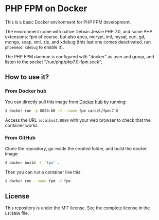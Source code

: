 # PHP FPM on Docker

This is a basic Docker environment for PHP FPM development.

The environment come with native Debian Jessie PHP 7.0, and some PHP extensions: fpm of course, but also apcu, mcrypt,
intl, mysql, curl, gd, mongo, soap, xml, zip, and xdebug (this last one comes deactivated, run `phpenmod xdebug` to
enable it).

The PHP FPM daemon is configured with "docker" as user and group, and listen to the socket "/run/php/php7.0-fpm.sock";

## How to use it?

### From Docker hub

You can directly pull this image from [Docker hub](https://hub.docker.com/r/carcel/apache-php/) by running:

```bash
$ docker run -p 8080:80 -d --name fpm carcel/fpm:7.0
```

Access the URL `localhost:8080` with your web browser to check that the container works.

### From GitHub

Clone the repository, go inside the created folder, and build the docker image:

```bash
$ docker build -t "fpm" .
```

Then you can run a container like this:

```bash
$ docker run --name fpm -d fpm
```


## License

This repository is under the MIT license. See the complete license in the `LICENSE` file.
